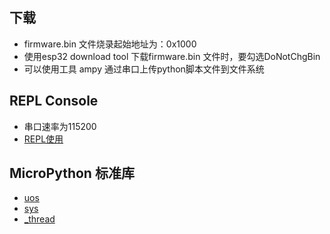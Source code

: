 
## 下载
* firmware.bin 文件烧录起始地址为：0x1000
* 使用esp32 download tool 下载firmware.bin 文件时，要勾选DoNotChgBin
* 可以使用工具 ampy 通过串口上传python脚本文件到文件系统

## REPL Console
* 串口速率为115200
* [REPL使用](http://docs.micropython.org/en/latest/reference/repl.html?highlight=help#)

## MicroPython 标准库
* [uos](http://docs.micropython.org/en/latest/library/uos.html)
* [sys](http://docs.micropython.org/en/latest/library/sys.html)
* [_thread](http://docs.micropython.org/en/latest/library/_thread.html "多线程编程")

